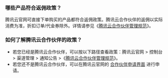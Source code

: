 ### 哪些产品符合返佣政策？
腾讯云官网可直接下单购买的产品都符合返佣政策。腾讯云合作伙伴的返佣以实际消费为准，折扣订单/代金券除外。详情请参见《[腾讯云合作伙伴管理规范](https://console.cloud.tencent.com/partners/announce)》。

### 如何了解腾讯云合作伙伴的政策？
- 若您已经是腾讯云合作伙伴，可以按以下路径查看政策：腾讯云官网 > 控制台 > 渠道管理 > 通知公告 >《[腾讯云合作伙伴管理规范](https://console.cloud.tencent.com/partners/announce)》。
- 若您还不是腾讯云合作伙伴，可以在腾讯云官网的 [合作伙伴申请界面](https://partners.cloud.tencent.com/) 进行申请。
